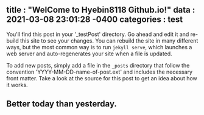title : "WelCome to Hyebin8118 Github.io!"
data : 2021-03-08 23:01:28 -0400
categories : test
---
You'll find this post in your '_testPost' directory. Go ahead and edit it and re-build this site to see your changes.
You can rebuild the site in many different ways, but the most common way is to run `jekyll serve`, which launches a web server and auto-regenerates your site when a file is updated.

To add new posts, simply add a file in the `_posts` directory that follow the convention 'YYYY-MM-DD-name-of-post.ext' and includes the necessary front matter.
Take a look at the source for this post to get an idea about how it works.

Better today than yesterday.
---
